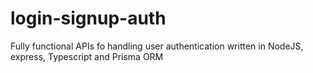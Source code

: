 # login-signup-auth
Fully functional APIs fo handling user authentication written in NodeJS, express, Typescript and Prisma ORM
